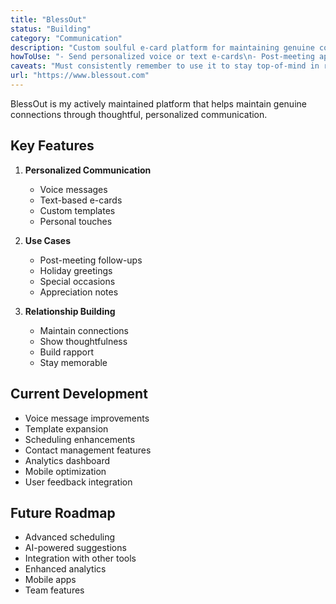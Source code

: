 ```yaml
---
title: "BlessOut"
status: "Building"
category: "Communication"
description: "Custom soulful e-card platform for maintaining genuine connections"
howToUse: "- Send personalized voice or text e-cards\n- Post-meeting appreciation notes\n- Holiday and special occasion greetings\n- Maintain genuine connections"
caveats: "Must consistently remember to use it to stay top-of-mind in relationships"
url: "https://www.blessout.com"
---
```


BlessOut is my actively maintained platform that helps maintain genuine connections through thoughtful, personalized communication.

## Key Features

1. **Personalized Communication**
   - Voice messages
   - Text-based e-cards
   - Custom templates
   - Personal touches

2. **Use Cases**
   - Post-meeting follow-ups
   - Holiday greetings
   - Special occasions
   - Appreciation notes

3. **Relationship Building**
   - Maintain connections
   - Show thoughtfulness
   - Build rapport
   - Stay memorable

## Current Development

- Voice message improvements
- Template expansion
- Scheduling enhancements
- Contact management features
- Analytics dashboard
- Mobile optimization
- User feedback integration

## Future Roadmap

- Advanced scheduling
- AI-powered suggestions
- Integration with other tools
- Enhanced analytics
- Mobile apps
- Team features 